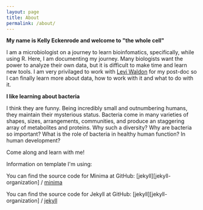 ```yaml
---
layout: page
title: About
permalink: /about/
---
```


**My name is Kelly Eckenrode and welcome to "the whole cell"**

I am a microbiologist on a journey to learn bioinfomatics, specifically, while using R. Here, I am documenting my journey. Many biologists want the power to analyze their own data, but it is difficult to make time and learn new tools. I am very privilaged to work with [Levi Waldon](http://github.com/waldronlab) for my post-doc so I can finally learn more about data, how to work with it and what to do with it.

**I like learning about bacteria**

I think they are funny. Being incredibly small and outnumbering humans, they maintain their mysterious status. Bacteria come in many varieties of shapes, sizes, arrangements, communities, and produce an staggering array of metabolites and proteins. Why such a diversity? Why are bacteria so important? What is the role of bacteria in healthy human function? In human development? 

Come along and learn with me!






Information on template I'm using:

You can find the source code for Minima at GitHub:
[jekyll][jekyll-organization] /
[minima](https://github.com/jekyll/minima)

You can find the source code for Jekyll at GitHub:
[jekyll][jekyll-organization] /
[jekyll](https://github.com/jekyll/jekyll)

